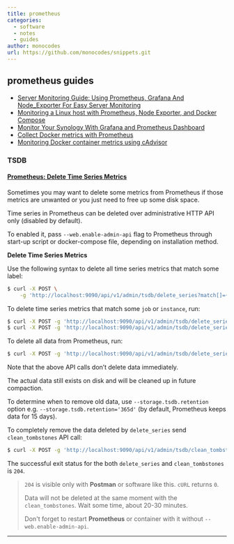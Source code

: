 ```yaml
---
title: prometheus
categories:
  - software
  - notes
  - guides
author: monocodes
url: https://github.com/monocodes/snippets.git
---
```


## prometheus guides

- [Server Monitoring Guide: Using Prometheus, Grafana And Node_Exporter For Easy Server Monitoring](https://cloudtechservice.com/grafana-server-monitoring/)
- [Monitoring a Linux host with Prometheus, Node Exporter, and Docker Compose](https://grafana.com/docs/grafana-cloud/quickstart/docker-compose-linux/)
- [Monitor Your Synology With Grafana and Prometheus Dashboard](https://mariushosting.com/monitor-your-synology-with-grafana-and-prometheus-dashboard/)
- [Collect Docker metrics with Prometheus](https://docs.docker.com/config/daemon/prometheus/)
- [Monitoring Docker container metrics using cAdvisor](https://prometheus.io/docs/guides/cadvisor/)

### TSDB

#### [Prometheus: Delete Time Series Metrics](https://www.shellhacks.com/prometheus-delete-time-series-metrics/)

Sometimes you may want to delete some metrics from Prometheus if those metrics are unwanted or you just need to free up some disk space.

Time series in Prometheus can be deleted over administrative HTTP API only (disabled by default).

To enabled it, pass `--web.enable-admin-api` flag to Prometheus through start-up script or docker-compose file, depending on installation method.

**Delete Time Series Metrics**

Use the following syntax to delete all time series metrics that match some label:

```sh
$ curl -X POST \
    -g 'http://localhost:9090/api/v1/admin/tsdb/delete_series?match[]={foo="bar"}'
```

To delete time series metrics that match some `job` or `instance`, run:

```sh
$ curl -X POST -g 'http://localhost:9090/api/v1/admin/tsdb/delete_series?match[]={job="node_exporter"}'
$ curl -X POST -g 'http://localhost:9090/api/v1/admin/tsdb/delete_series?match[]={instance="192.168.0.1:9100"}'
```

To delete all data from Prometheus, run:

```sh
$ curl -X POST -g 'http://localhost:9090/api/v1/admin/tsdb/delete_series?match[]={__name__=~".+"}'
```

Note that the above API calls don’t delete data immediately.

The actual data still exists on disk and will be cleaned up in future compaction.

To determine when to remove old data, use `--storage.tsdb.retention` option e.g. `--storage.tsdb.retention='365d'` (by default, Prometheus keeps data for 15 days).

To completely remove the data deleted by `delete_series` send `clean_tombstones` API call:

```sh
$ curl -X POST -g 'http://localhost:9090/api/v1/admin/tsdb/clean_tombstones'
```

The successful exit status for the both `delete_series` and `clean_tombstones` is `204`.

> `204` is visible only with **Postman** or software like this. `cURL` returns `0`.
>
> Data will not be deleted at the same moment with the `clean_tombstones`. Wait some time, about 20-30 minutes.
>
> Don't forget to restart **Prometheus** or container with it without `--web.enable-admin-api`.

---